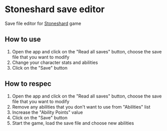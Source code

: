 # Stoneshard save editor

Save file editor for [Stoneshard](https://store.steampowered.com/app/625960/Stoneshard/) game

## How to use

1. Open the app and click on the "Read all saves" button, choose the save file that you want to modify
1. Change your character stats and abilities
1. Click on the "Save" button

## How to respec

1. Open the app and click on the "Read all saves" button, choose the save file that you want to modify
1. Remove any abilities that you don't want to use from "Abilities" list
1. Increase the "Ability Points" value
1. Click on the "Save" button
1. Start the game, load the save file and choose new abilities
